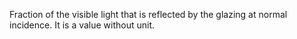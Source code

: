 Fraction of the visible light that is reflected by the glazing at normal incidence. It is a value without unit.
